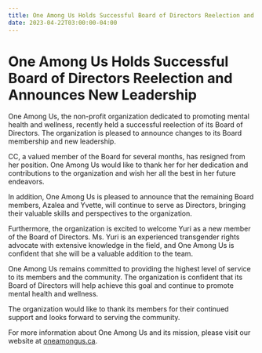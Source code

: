 ```yaml
---
title: One Among Us Holds Successful Board of Directors Reelection and Announces New Leadership
date: 2023-04-22T03:00:00-04:00
---
```


# One Among Us Holds Successful Board of Directors Reelection and Announces New Leadership

One Among Us, the non-profit organization dedicated to promoting mental health and wellness, recently held a successful reelection of its Board of Directors. The organization is pleased to announce changes to its Board membership and new leadership.

CC, a valued member of the Board for several months, has resigned from her position. One Among Us would like to thank her for her dedication and contributions to the organization and wish her all the best in her future endeavors.

In addition, One Among Us is pleased to announce that the remaining Board members, Azalea and Yvette, will continue to serve as Directors, bringing their valuable skills and perspectives to the organization.

Furthermore, the organization is excited to welcome Yuri as a new member of the Board of Directors. Ms. Yuri is an experienced transgender rights advocate with extensive knowledge in the field, and One Among Us is confident that she will be a valuable addition to the team.

One Among Us remains committed to providing the highest level of service to its members and the community. The organization is confident that its Board of Directors will help achieve this goal and continue to promote mental health and wellness.

The organization would like to thank its members for their continued support and looks forward to serving the community.

For more information about One Among Us and its mission, please visit our website at [oneamongus.ca](https://oneamongus.ca).
